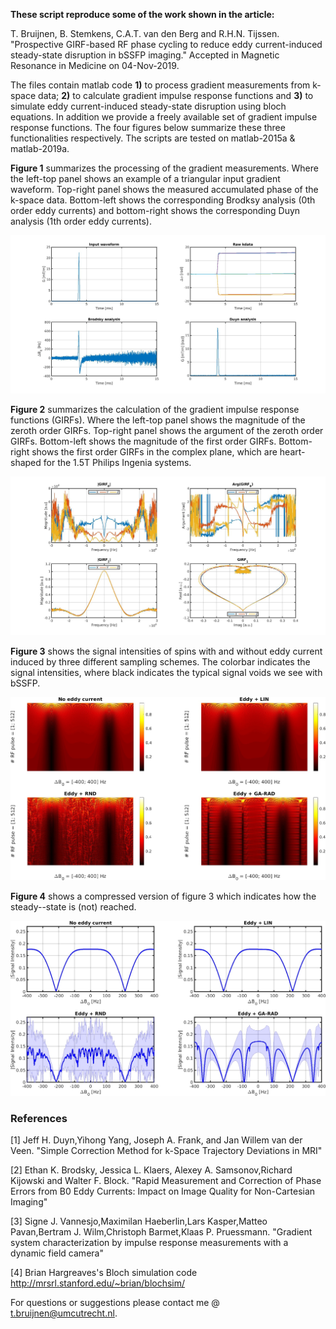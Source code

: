 
**These script reproduce some of the work shown in the article:**

T. Bruijnen, B. Stemkens, C.A.T. van den Berg and R.H.N. Tijssen.
"Prospective GIRF-based RF phase cycling to reduce eddy current-induced steady-state disruption in bSSFP imaging."
Accepted in Magnetic Resonance in Medicine on 04-Nov-2019.

The files contain matlab code **1)** to process gradient measurements from k-space data; **2)** to calculate gradient impulse response functions and **3)** to simulate eddy current-induced steady-state disruption using bloch equations. In addition we provide a freely available set of gradient impulse response functions. The four figures below summarize these three functionalities respectively. The scripts are tested on matlab-2015a & matlab-2019a.

**Figure 1** summarizes the processing of the gradient measurements. Where the left-top panel shows an example of a triangular input gradient waveform. Top-right panel shows the measured accumulated phase of the k-space data. Bottom-left shows the corresponding Brodksy analysis (0th order eddy currents) and bottom-right shows the corresponding Duyn analysis (1th order eddy currents).

![](Images/kdata_processed.jpg)

**Figure 2** summarizes the calculation of the gradient impulse response functions (GIRFs). Where the left-top panel shows the magnitude of the zeroth order GIRFs. Top-right panel shows the argument of the zeroth order GIRFs. Bottom-left shows the magnitude of the first order GIRFs. Bottom-right shows the first order GIRFs in the complex plane, which are heart-shaped for the 1.5T Philips Ingenia systems.

![](Images/girfs.jpg)

**Figure 3** shows the signal intensities of spins with and without eddy current induced by three different sampling schemes. The colorbar indicates the signal intensities, where black indicates the typical signal voids we see with bSSFP.

![](Images/offres_landscapes_eddy.jpg)

**Figure 4** shows a compressed version of figure 3 which indicates how the steady--state is (not) reached.

![](Images/signal_profiles_eddy.jpg)


### References

[1] Jeff H. Duyn,Yihong Yang, Joseph A. Frank, and Jan Willem van der Veen.
"Simple Correction Method for k-Space Trajectory Deviations in MRI"

[2] Ethan K. Brodsky, Jessica L. Klaers, Alexey A. Samsonov,Richard Kijowski and Walter F. Block.
"Rapid Measurement and Correction of Phase Errors from B0 Eddy Currents: Impact on Image Quality for Non-Cartesian Imaging"

[3] Signe J. Vannesjo,Maximilan Haeberlin,Lars Kasper,Matteo Pavan,Bertram J. Wilm,Christoph Barmet,Klaas P. Pruessmann.
"Gradient system characterization by impulse response measurements with a dynamic field camera"

[4] Brian Hargreaves's Bloch simulation code
http://mrsrl.stanford.edu/~brian/blochsim/

For questions or suggestions please contact me @ t.bruijnen@umcutrecht.nl.

